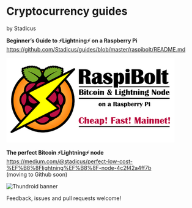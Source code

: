 # Cryptocurrency guides 
by Stadicus

**Beginner’s Guide to ️⚡Lightning️⚡ on a Raspberry Pi**  
https://github.com/Stadicus/guides/blob/master/raspibolt/README.md

![RaspiBolt banner](raspibolt/images/00_raspibolt_banner_440.png)



**The perfect Bitcoin ⚡️Lightning️⚡ node**  
https://medium.com/@stadicus/perfect-low-cost-%EF%B8%8Flightning%EF%B8%8F-node-4c2f42a4ff7b  
(moving to Github soon)

![Thundroid banner](https://github.com/Stadicus/guides/raw/ubuntu16.04/ubuntu/images/thundroid_banner_440.jpg)


Feedback, issues and pull requests welcome!
